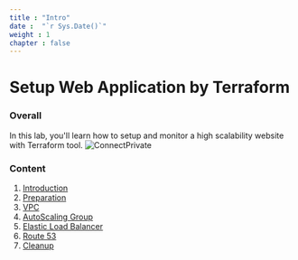 ```yaml
---
title : "Intro"
date :  "`r Sys.Date()`" 
weight : 1 
chapter : false
---
```

# Setup Web Application by Terraform

### Overall
 In this lab, you'll learn how to setup and monitor a high scalability website with Terraform tool.
![ConnectPrivate](/images/ws-001-web-apps.svg) 

### Content
 1. [Introduction ](1-introduce/)
 2. [Preparation](2-prerequiste/)
 3. [VPC](3-vpc/)
 4. [AutoScaling Group](4-asg/)
 5. [Elastic Load Balancer](5-elb/)
 6. [Route 53](6-route53/)
 7. [Cleanup](7-cleanup/)


<!---
1. VPC with 2 public subnet and 2 private subnet
   
2. Autoscaling Group in private subnet: EC2 instance with cloudWatch agent managed by SSM service
  configuration file to match log group with each instance in ASG
  - Config CloudWatch group to receive application log from instance (Nginx logs)
  - save CW configuration to ssm parameter store
  - create launch template to Add user_data to download cloudwatch agent and configuration from ssm
  - create ASG and scaling policy
  - Setup VPC private link for cloudwatch endpoint => add dns link to cw configuration   
TODO:
1. CloudWatch alarm on specific error and send notification to Slack
  - setup metric filter and SNS topic 
  - Lambda function to send request to webhook
2. Config ALB + ACM and Cloudflare DNS (research on Private CA)
3. Create custom AMI for faster bootstrap instance
*/
-->
